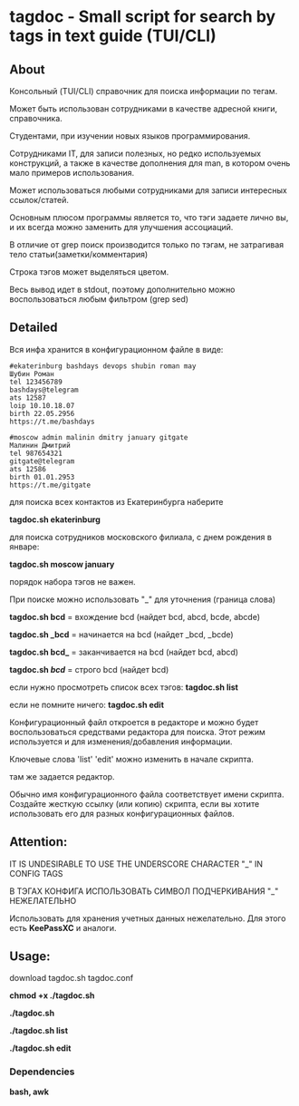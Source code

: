 # tagdoc - Small script for search by tags in text guide (TUI/CLI)

## About

Консольный (TUI/CLI) справочник для поиска информации по тегам.

Может быть использован сотрудниками в качестве адресной книги, справочника.

Студентами, при изучении новых языков программирования.

Cотрудниками IT, для записи полезных, но редко используемых конструкций, а также в качестве дополнения 
для man, в котором очень мало примеров использования.

Может использоваться любыми сотрудниками для записи интересных ссылок/статей.

Основным плюсом программы является то, что тэги задаете лично вы, и их всегда можно заменить для улучшения ассоциаций.

В отличие от grep поиск производится только по тэгам, не затрагивая тело статьи(заметки/комментария)

Строка тэгов может выделяться цветом.

Весь вывод идет в stdout, поэтому дополнительно можно воспользоваться любым фильтром (grep sed)

## Detailed

Вся инфа хранится в конфигурационном файле в виде:
```
#ekaterinburg bashdays devops shubin roman may 
Шубин Роман
tel 123456789
bashdays@telegram
ats 12587
loip 10.10.18.07
birth 22.05.2956
https://t.me/bashdays

#moscow admin malinin dmitry january gitgate
Малинин Дмитрий
tel 987654321
gitgate@telegram
ats 12586
birth 01.01.2953
https://t.me/gitgate
```
для поиска всех контактов из Екатеринбурга наберите

**tagdoc.sh ekaterinburg**

для поиска сотрудников московского филиала, с днем рождения в январе:

**tagdoc.sh moscow january**

порядок набора тэгов не важен.

При поиске можно использовать "_" для уточнения (граница слова)

**tagdoc.sh bcd**   = вхождение bcd (найдет bcd, abcd, bcde, abcde)

**tagdoc.sh _bcd**  = начинается на bcd (найдет _bcd, _bcde)

**tagdoc.sh bcd_**  = заканчивается на bcd (найдет bcd, abcd)

**tagdoc.sh _bcd_** = строго bcd (найдет bcd)

если нужно просмотреть список всех тэгов: **tagdoc.sh list**

если не помните ничего: **tagdoc.sh edit**

Конфигурационный файл откроется в редакторе и можно будет воспользоваться средствами редактора для поиска. Этот режим используется и для изменения/добавления информации.

Ключевые слова 'list' 'edit'  можно изменить в начале скрипта.

там же задается редактор.

Обычно имя конфигурационного файла соответствует имени скрипта. Создайте
жесткую ссылку (или копию) скрипта, если вы хотите использовать его для разных конфигурационных файлов.

## Attention:
IT IS UNDESIRABLE TO USE THE UNDERSCORE CHARACTER "_" IN CONFIG TAGS

В ТЭГАХ КОНФИГА ИСПОЛЬЗОВАТЬ СИМВОЛ ПОДЧЕРКИВАНИЯ "_" НЕЖЕЛАТЕЛЬНО

Использовать для хранения учетных данных нежелательно. Для этого есть **KeePassXC** и аналоги.

## Usage:

download tagdoc.sh tagdoc.conf

**chmod +x ./tagdoc.sh**

**./tagdoc.sh**

**./tagdoc.sh list**

**./tagdoc.sh edit**


### Dependencies

**bash, awk**
